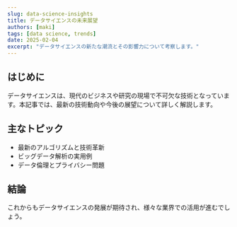 ```yaml
---
slug: data-science-insights
title: データサイエンスの未来展望
authors: [maki]
tags: [data science, trends]
date: 2025-02-04
excerpt: "データサイエンスの新たな潮流とその影響力について考察します。"
---
```


## はじめに

データサイエンスは、現代のビジネスや研究の現場で不可欠な技術となっています。本記事では、最新の技術動向や今後の展望について詳しく解説します。

## 主なトピック

- 最新のアルゴリズムと技術革新
- ビッグデータ解析の実用例
- データ倫理とプライバシー問題

## 結論

これからもデータサイエンスの発展が期待され、様々な業界での活用が進むでしょう。
